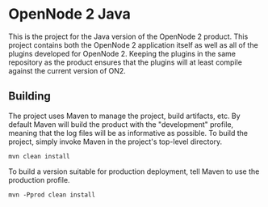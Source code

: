 # OpenNode 2 Java

This is the project for the Java version of the OpenNode 2 product. This project contains both the OpenNode 2 
application itself as well as all of the plugins developed for OpenNode 2. Keeping the plugins in the same repository
as the product ensures that the plugins will at least compile against the current version of ON2.

## Building

The project uses Maven to manage the project, build artifacts, etc. By default Maven will build the product with the 
"development" profile, meaning that the log files will be as informative as possible. To build the project, simply
invoke Maven in the project's top-level directory.

    mvn clean install
    
To build a version suitable for production deployment, tell Maven to use the production profile.

    mvn -Pprod clean install
    
    
